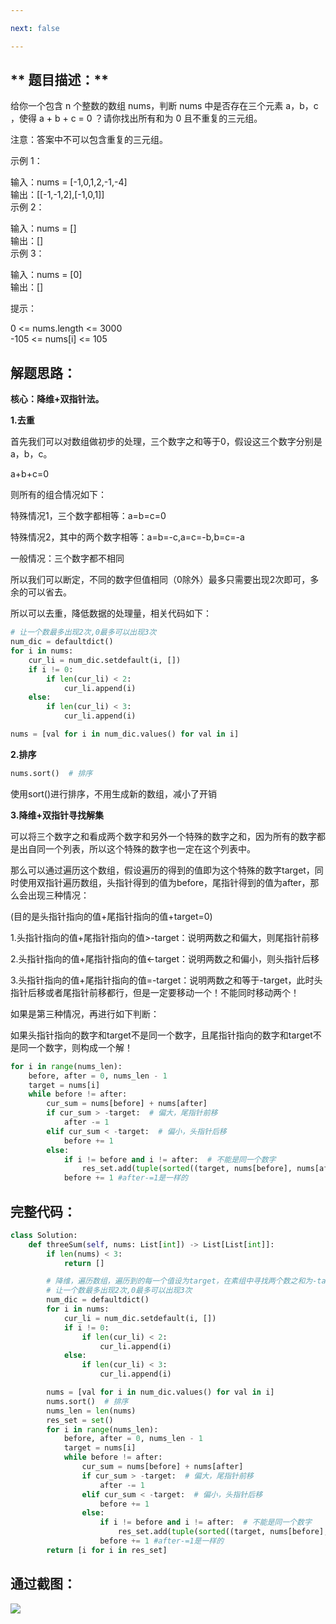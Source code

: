 ```yaml
---

next: false

---
```




<BlogInfo id="1327" title="leetcode之三数之和" author="白日梦想猿" pv=0 read_times=0 pre_cost_time="113" category="leetcode100题" tag_list="['leetcode', '              双指针', '              降维']" create_time="2022.04.04 21:19:47.595698" update_time="2022.08.22 16:27:41" />

## **  题目描述：**

给你一个包含 n 个整数的数组 nums，判断 nums 中是否存在三个元素 a，b，c ，使得 a + b + c = 0 ？请你找出所有和为 0
且不重复的三元组。

注意：答案中不可以包含重复的三元组。

示例 1：

输入：nums = [-1,0,1,2,-1,-4]  
输出：[[-1,-1,2],[-1,0,1]]  
示例 2：

输入：nums = []  
输出：[]  
示例 3：

输入：nums = [0]  
输出：[]  


提示：

0 <= nums.length <= 3000  
-105 <= nums[i] <= 105

## **解题思路：**

**核心：降维+双指针法。**

**1.去重**

首先我们可以对数组做初步的处理，三个数字之和等于0，假设这三个数字分别是a，b，c。

a+b+c=0

则所有的组合情况如下：

特殊情况1，三个数字都相等：a=b=c=0

特殊情况2，其中的两个数字相等：a=b=-c,a=c=-b,b=c=-a

一般情况：三个数字都不相同



所以我们可以断定，不同的数字但值相同（0除外）最多只需要出现2次即可，多余的可以省去。

所以可以去重，降低数据的处理量，相关代码如下：


```python
# 让一个数最多出现2次,0最多可以出现3次
num_dic = defaultdict()
for i in nums:
    cur_li = num_dic.setdefault(i, [])
    if i != 0:
        if len(cur_li) < 2:
            cur_li.append(i)
    else:
        if len(cur_li) < 3:
            cur_li.append(i)

nums = [val for i in num_dic.values() for val in i]
```


**2.排序**


```python
nums.sort()  # 排序
```
使用sort()进行排序，不用生成新的数组，减小了开销


**3.降维+双指针寻找解集**

可以将三个数字之和看成两个数字和另外一个特殊的数字之和，因为所有的数字都是出自同一个列表，所以这个特殊的数字也一定在这个列表中。

那么可以通过遍历这个数组，假设遍历的得到的值即为这个特殊的数字target，同时使用双指针遍历数组，头指针得到的值为before，尾指针得到的值为after，那么会出现三种情况：

(目的是头指针指向的值+尾指针指向的值+target=0)

1.头指针指向的值+尾指针指向的值>-target：说明两数之和偏大，则尾指针前移

2.头指针指向的值+尾指针指向的值<-target：说明两数之和偏小，则头指针后移

3.头指针指向的值+尾指针指向的值=-target：说明两数之和等于-target，此时头指针后移或者尾指针前移都行，但是一定要移动一个！不能同时移动两个！

如果是第三种情况，再进行如下判断：

如果头指针指向的数字和target不是同一个数字，且尾指针指向的数字和target不是同一个数字，则构成一个解！


```python
for i in range(nums_len):
    before, after = 0, nums_len - 1
    target = nums[i]
    while before != after:
        cur_sum = nums[before] + nums[after]
        if cur_sum > -target:  # 偏大，尾指针前移
            after -= 1
        elif cur_sum < -target:  # 偏小，头指针后移
            before += 1
        else:
            if i != before and i != after:  # 不能是同一个数字
                res_set.add(tuple(sorted((target, nums[before], nums[after]))))  # 转成元组才能hash，才能作为字典的键
            before += 1 #after-=1是一样的
```


## **完整代码：**


```python
class Solution:
    def threeSum(self, nums: List[int]) -> List[List[int]]:
        if len(nums) < 3:
            return []

        # 降维，遍历数组，遍历到的每一个值设为target，在素组中寻找两个数之和为-target的数
        # 让一个数最多出现2次,0最多可以出现3次
        num_dic = defaultdict()
        for i in nums:
            cur_li = num_dic.setdefault(i, [])
            if i != 0:
                if len(cur_li) < 2:
                    cur_li.append(i)
            else:
                if len(cur_li) < 3:
                    cur_li.append(i)

        nums = [val for i in num_dic.values() for val in i]
        nums.sort()  # 排序
        nums_len = len(nums)
        res_set = set()
        for i in range(nums_len):
            before, after = 0, nums_len - 1
            target = nums[i]
            while before != after:
                cur_sum = nums[before] + nums[after]
                if cur_sum > -target:  # 偏大，尾指针前移
                    after -= 1
                elif cur_sum < -target:  # 偏小，头指针后移
                    before += 1
                else:
                    if i != before and i != after:  # 不能是同一个数字
                        res_set.add(tuple(sorted((target, nums[before], nums[after]))))  # 转成元组才能hash，才能作为字典的键
                    before += 1 #after-=1是一样的
        return [i for i in res_set]
```

## **通过截图：**
![](http://www.lll.plus/media/image/2022/04/04/image-20220404211934-1.png)















































<ActionBox />
